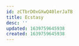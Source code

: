 ```yaml
---
id: zCTbrDOxGXwQ40lerJaTB
title: Ecstasy
desc: ''
updated: 1639759645938
created: 1639759645938
---
```


